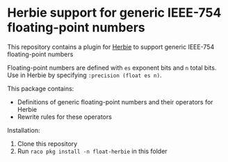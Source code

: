Herbie support for generic IEEE-754 floating-point numbers
===

This repository contains a plugin for [Herbie](https://herbie.uwplse.org) to support generic IEEE-754 floating-point numbers

Floating-point numbers are defined with `es` exponent bits and `n` total bits. Use in Herbie by specifying `:precision (float es n)`.

This package contains:

+ Definitions of generic floating-point numbers and their operators for Herbie
+ Rewrite rules for these operators

Installation:

1. Clone this repository
2. Run `raco pkg install -n float-herbie` in this folder
